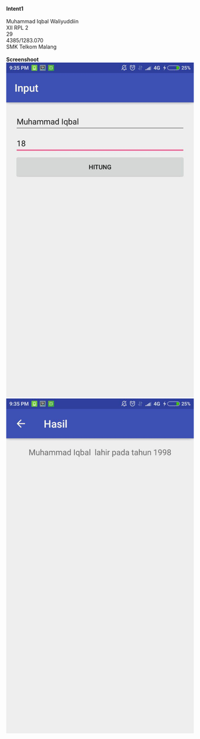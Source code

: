 <b>Intent1</b>
<br><br>Muhammad Iqbal Waliyuddiin<br>XII RPL 2<br>29<br>4385/1283.070<br>SMK Telkom Malang
<br><br><b>Screenshoot</b><br>![Gambar](https://raw.githubusercontent.com/iqbalwaliyuddiin/Intent1/master/Intent1.jpg)
<br>![Gambar](https://raw.githubusercontent.com/iqbalwaliyuddiin/Intent1/master/Intent1.1.jpg)

